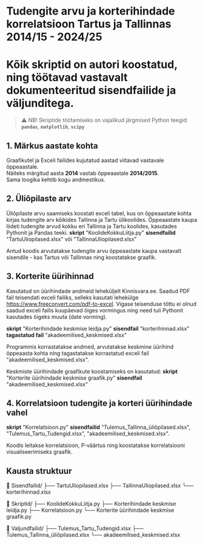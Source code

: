 # Tudengite arvu ja korterihindade korrelatsioon Tartus ja Tallinnas 2014/15 - 2024/25
# Kõik skriptid on autori koostatud, ning töötavad vastavalt dokumenteeritud sisendfailide ja väljunditega.
> ⚠️ NB! Skriptide töötamiseks on vajalikud järgmised Python teegid:  
**`pandas`**, **`matplotlib`**, **`scipy`**

## 1. Märkus aastate kohta
Graafikutel ja Exceli failides kujutatud aastad viitavad vastavale õppeaastale.  
Näiteks märgitud aasta **2014** vastab õppeaastale **2014/2015**.  
Sama loogika kehtib kogu andmestikus.
   
## 2. Üliõpilaste arv
   
Üliõpilaste arvu saamiseks koostati exceli tabel, kus on õppeaastate kohta kirjas tudengite arv kõikides Tallinna ja Tartu ülikoolides.
Õppeaastate kaupa liideti tudengite arvud kokku eri Tallinna ja Tartu koolides, kasutades Pythonit ja Pandas teeki.
**skript** "KoolideKokkuLiitja.py"
**sisendfailid** "TartuUliopilased.xlsx" või "TallinnaUliopilased.xlsx"

Antud koodis arvutatakse tudengite arvu õppeaastate kaupa vastavalt sisendile - kas Tartus või Tallinnas ning koostatakse graafik.

## 3. Korterite üürihinnad

Kasutatud on üürihindade andmeid leheküljelt Kinnisvara.ee. Saadud PDF fail teisendati exceli failiks, selleks kasutati lehekülge https://www.freeconvert.com/pdf-to-excel.
Vigase teisenduse tõttu ei olnud saadud exceli failis kuupäevad õiges vormingus ning need tuli Pythonit kasutades õigeks muuta (date vorming). 

**skript** "Korterihindade keskmise leidja.py"
**sisendfail** "korterihinnad.xlsx"
**tagastatud fail** "akadeemilised_keskmised.xlsx"

Programmis korrastatakse andmed, arvutatakse keskmine üürihind õppeaasta kohta ning tagastatakse
korrastatud exceli fail "akadeemilised_keskmised.xlsx".

Keskmiste üürihindade graafikute koostamiseks on kasutatud:
**skript** "Korterite üürihindade keskmise graafik.py"
**sisendfail** "akadeemilised_keskmised.xlsx"


## 4. Korrelatsioon tudengite ja korteri üürihindade vahel

**skript** "Korrelatsioon.py"
**sisendfailid** "Tulemus_Tallinna_üliõpilased.xlsx",  "Tulemus_Tartu_Tudengid.xlsx",
"akadeemilised_keskmised.xlsx".

Koodis leitakse korrelatsioon, P-väärtus ning koostatakse korrelatsiooni visualiseerimiseks graafik. 


## Kausta struktuur

📁 Sisendfailid/
   ├── TartuUliopilased.xlsx
   ├── TallinnaUliopilased.xlsx
   └── korterihinnad.xlsx

📁 Skriptid/
   ├── KoolideKokkuLiitja.py
   ├── Korterihindade keskmise leidja.py
   ├── Korrelatsioon.py
   └── Korterite üürihindade keskmise graafik.py

📁 Valjundfailid/
   ├── Tulemus_Tartu_Tudengid.xlsx
   ├── Tulemus_Tallinna_üliõpilased.xlsx
   └── akadeemilised_keskmised.xlsx

   

   
   
